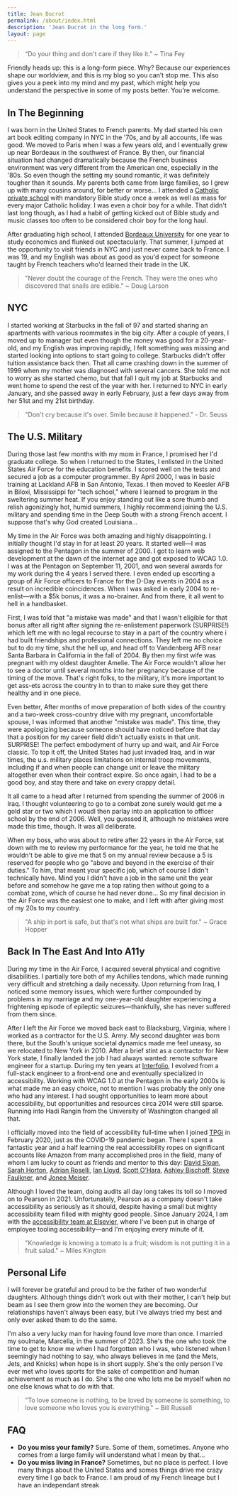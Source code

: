 ```yaml
---
title: Jean Ducrot
permalink: /about/index.html
description: 'Jean Ducrot in the long form.'
layout: page
---
```


> “Do your thing and don't care if they like it.” ~ Tina Fey

Friendly heads up: this is a long-form piece. Why? Because our experiences shape our worldview, and this is my blog so you can’t stop me. This also gives you a peek into my mind and my past, which might help you understand the perspective in some of my posts better. You're welcome.

## In The Beginning

I was born in the United States to French parents. My dad started his own art book editing company in NYC in the '70s, and by all accounts, life was good. We moved to Paris when I was a few years old, and I eventually grew up near Bordeaux in the southwest of France. By then, our financial situation had changed dramatically because the French business environment was very different from the American one, especially in the '80s. So even though the setting my sound romantic, it was definitely tougher than it sounds. My parents both came from large families, so I grew up with many cousins around, for better or worse... I attended a [Catholic private school](https://grandlebrun.com/) with mandatory Bible study once a week as well as mass for every major Catholic holiday. I was even a choir boy for a while. That didn't last long though, as I had a habit of getting kicked out of Bible study and music classes too often to be considered choir boy for the long haul. 

After graduating high school, I attended [Bordeaux University](https://www.u-bordeaux.fr/en) for one year to study economics and flunked out spectacularly. That summer, I jumped at the opportunity to visit friends in NYC and just never came back to France. I was 19, and my English was about as good as you'd expect for someone taught by French teachers who'd learned their trade in the UK.

> "Never doubt the courage of the French. They were the ones who discovered that snails are edible." ~ Doug Larson

## NYC

I started working at Starbucks in the fall of 97 and started sharing an apartments with various roommates in the big city. After a couple of years, I moved up to manager but even though the money was good for a 20-year-old, and my English was improving rapidly, I felt something was missing and started looking into options to start going to college. Starbucks didn't offer tuition assistance back then. That all came crashing down in the summer of 1999 when my mother was diagnosed with several cancers. She told me not to worry as she started chemo, but that fall I quit my job at Starbucks and went home to spend the rest of the year with her. I returned to NYC in early January, and she passed away in early February, just a few days away from her 51st and my 21st birthday. 

> "Don't cry because it's over. Smile because it happened." - Dr. Seuss

## The U.S. Military

During those last few months with my mom in France, I promised her I'd graduate college. So when I returned to the States, I enlisted in the United States Air Force for the education benefits. I scored well on the tests and secured a job as a computer programmer. By April 2000, I was in basic training at Lackland AFB in San Antonio, Texas. I then moved to Keesler AFB in Biloxi, Mississippi for "tech school," where I learned to program in the sweltering summer heat. If you enjoy standing out like a sore thumb and relish agonizingly hot, humid summers, I highly recommend joining the U.S. military and spending time in the Deep South with a strong French accent. I suppose that's why God created Louisiana…

My time in the Air Force was both amazing and highly disappointing. I initially thought I'd stay in for at least 20 years. It started well—I was assigned to the Pentagon in the summer of 2000. I got to learn web development at the dawn of the internet age and got exposed to WCAG 1.0. I was at the Pentagon on September 11, 2001, and won several awards for my work during the 4 years I served there. I even ended up escorting a group of Air Force officers to France for the D-Day events in 2004 as a result on incredible coincidences. When I was asked in early 2004 to re-enlist—with a $5k bonus, it was a no-brainer. And from there, it all went to hell in a handbasket.

First, I was told that "a mistake was made" and that I wasn't eligible for that bonus after all right after signing the re-enlistement paperwork (SURPRISE!) which left me with no legal recourse to stay in a part of the country where i had built friendships and profesional connections. They left me no choice but to do my time, shut the hell up, and head off to Vandenberg AFB near Santa Barbara in California in the fall of 2004. By then my first wife was pregnant with my oldest daughter Amelie. The Air Force wouldn't allow her to see a doctor until several months into her pregnancy because of the timing of the move. That's right folks, to the military, it's more important to get ass-ets across the country in to than to make sure they get there healthy and in one piece. 

Even better, After months of move preparation of both sides of the country and a two-week cross-country drive with my pregnant, uncomfortable spouse, I was informed that another "mistake was made". This time, they were apologizing because someone should have noticed before that day that a position for my career field didn't actually exists in that unit. SURPRISE! The perfect embodyment of hurry up and wait, and Air Force classic. To top it off, the United States had just invaded Iraq, and in war times, the u.s. military places limitations on internal troop movements, including if and when people can change unit or leave the military altogether even when their contract expire. So once again, I had to be a good boy, and stay there and take on every crappy detail.

It all came to a head after I returned from spending the summer of 2006 in Iraq. I thought volunteering to go to a combat zone surely would get me a gold star or two which I woudl then parlay into an application to officer school by the end of 2006. Well, you guessed it, although no mistakes were made this time, though. It was all deliberate.

When my boss, who was about to retire after 22 years in the Air Force, sat down with me to review my performance for the year, he told me that he wouldn't be able to give me that 5 on my annual review because a 5 is reserved for people who go "above and beyond in the exercise of their duties." To him, that meant your specific job, which of course I didn't technically have. Mind you I didn't have a job in the same unit the year before and somehow he gave me a top rating then without going to a combat zone, which of course he had never done... So my final decision in the Air Force was the easiest one to make, and I left with after giving most of my 20s to my country.

> "A ship in port is safe, but that's not what ships are built for." ~ Grace Hopper

## Back In The East And Into A11y

During my time in the Air Force, I acquired several physical and cognitive disabilities. I partially tore both of my Achilles tendons, which made running very difficult and stretching a daily necessity. Upon returning from Iraq, I noticed some memory issues, which were further compounded by problems in my marriage and my one-year-old daughter experiencing a frightening episode of epileptic seizures—thankfully, she has never suffered from them since. 

After I left the Air Force we moved back east to Blacksburg, Virginia, where I worked as a contractor for the U.S. Army. My second daughter was born there, but the South's unique societal dynamics made me feel uneasy, so we relocated to New York in 2010. After a brief stint as a contractor for New York state, I finally landed the job I had always wanted: remote software engineer for a startup. During my ten years at [Interfolio](https://www.interfolio.com/), I evolved from a full-stack engineer to a front-end one and eventually specialized in accessibility. Working with WCAG 1.0 at the Pentagon in the early 2000s is what made me an easy choice, not to mention I was probably the only one who had any interest. I had sought opportunities to learn more about accessibility, but opportunities and resources circa 2014 were still sparse. Running into Hadi Rangin from the University of Washington changed all that.

I officially moved into the field of accessibility full-time when I joined [TPGi](https://www.tpgi.com/) in February 2020, just as the COVID-19 pandemic began. There I spent a fantastic year and a half learning the real accessibility ropes on significant accounts like Amazon from many accomplished pros in the field, many of whom I am lucky to count as friends and mentor to this day: [David Sloan](https://www.tpgi.com/author/dsloan/), [Sarah Horton](https://sarahhortondesign.com/), [Adrian Roselli](https://adrianroselli.com/), [Ian Lloyd](https://lloydi.com/), [Scott O'Hara](https://www.scottohara.me/), [Ashley Bischoff](https://www.tpgi.com/author/ashleyb/), [Steve Faulkner](https://tetralogical.com/blog/2024/02/09/meet-the-team-steve-faulkner/), and [Jonee Meiser](https://www.linkedin.com/in/jonee-meiser-ph-d-0606a41a7/).

Although I loved the team, doing audits all day long takes its toll so I moved on to Pearson in 2021. Unfortunately, Pearson as a company doesn't take accessibility as seriously as it should, despite having a small but mighty accessibility team filled with mighty good people. Since January 2024, I am with the [accessibility team at Elsevier](https://www.elsevier.com/about/accessibility), where I've been put in charge of employee tooling accessibility—and I'm enjoying every minute of it.

> "Knowledge is knowing a tomato is a fruit; wisdom is not putting it in a fruit salad." ~ Miles Kington

## Personal Life

I will forever be grateful and proud to be the father of two wonderful daughters. Although things didn't work out with their mother, I can't help but beam as I see them grow into the women they are becoming. Our relationships haven't always been easy, but I've always tried my best and only ever asked them to do the same.

I'm also a very lucky man for having found love more than once. I married my soulmate, Marcella, in the summer of 2023. She's the one who took the time to get to know me when I had forgotten who I was, who listened when I seemingly had nothing to say, who always believes in me (and the Mets, Jets, and Knicks) when hope is in short supply. She's the only person I've ever met who loves sports for the sake of competition and human achievement as much as I do. She's the one who lets me be myself when no one else knows what to do with that.

> "To love someone is nothing, to be loved by someone is something, to love someone who loves you is everything." ~ Bill Russell   

## FAQ

- **Do you miss your family?** Sure. Some of them, sometimes. Anyone who comes from a large family will understand what I mean by that...
- **Do you miss living in France?** Sometimes, but no place is perfect. I love many things about the United States and somes things drive me crazy every time I go back to France. I am proud of my French lineage but I have an independant streak   